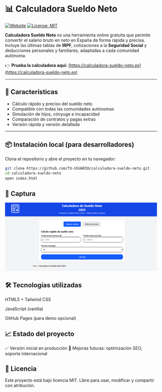 # 📊 Calculadora Sueldo Neto

[![Website](https://img.shields.io/website?url=https%3A%2F%2Fcalculadora-sueldo-neto.es)](https://calculadora-sueldo-neto.es)
[![License: MIT](https://img.shields.io/badge/License-MIT-yellow.svg)](LICENSE)

**Calculadora Sueldo Neto** es una herramienta online gratuita que permite convertir el salario bruto en neto en España de forma rápida y precisa.  
Incluye las últimas tablas de **IRPF**, cotizaciones a la **Seguridad Social** y deducciones personales y familiares, adaptadas a cada comunidad autónoma.

👉 **Prueba la calculadora aquí:** [https://calculadora-sueldo-neto.es](https://calculadora-sueldo-neto.es)

---

## 🚀 Características
- Cálculo rápido y preciso del sueldo neto  
- Compatible con todas las comunidades autónomas  
- Simulación de hijos, cónyuge e incapacidad  
- Comparación de contratos y pagas extras  
- Versión rápida y versión detallada  

---

## 📦 Instalación local (para desarrolladores)
Clona el repositorio y abre el proyecto en tu navegador:

```bash
git clone https://github.com/TU-USUARIO/calculadora-sueldo-neto.git
cd calculadora-sueldo-neto
open index.html
```

## 📸 Captura
![Screenshot](docs/screenshot.png)


## 🛠️ Tecnologías utilizadas
HTML5 + Tailwind CSS

JavaScript (vanilla)

GitHub Pages (para demo opcional)

## 📈 Estado del proyecto
✅ Versión inicial en producción
🔄 Mejoras futuras: optimización SEO, soporte internacional

## 📄 Licencia
Este proyecto está bajo licencia MIT.
Libre para usar, modificar y compartir con atribución.
